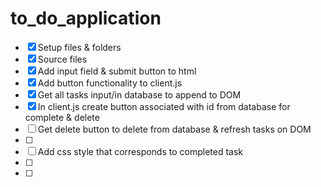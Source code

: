 # to_do_application

- [x] Setup files & folders
- [x] Source files
- [x] Add input field & submit button to html
- [x] Add button functionality to client.js
- [x] Get all tasks input/in database to append to DOM
- [x] In client.js create button associated with id from database for complete & delete
- [ ] Get delete button to delete from database & refresh tasks on DOM
- [ ] 
- [ ] Add css style that corresponds to completed task
- [ ]
- [ ]
